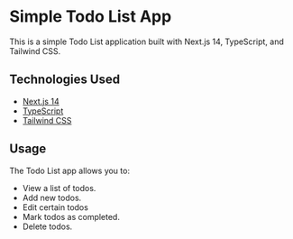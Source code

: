 # Simple Todo List App

This is a simple Todo List application built with Next.js 14, TypeScript, and Tailwind CSS.

## Technologies Used

- [Next.js 14](https://nextjs.org/)
- [TypeScript](https://www.typescriptlang.org/)
- [Tailwind CSS](https://tailwindcss.com/)


## Usage

The Todo List app allows you to:

- View a list of todos.
- Add new todos.
- Edit certain todos
- Mark todos as completed.
- Delete todos.

